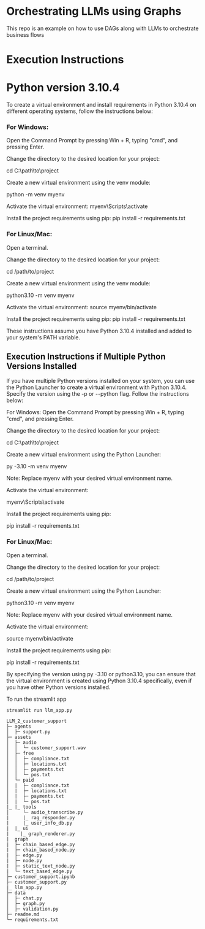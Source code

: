 # Orchestrating LLMs using Graphs

This repo is an example on how to use DAGs along with LLMs to orchestrate business flows


# Execution Instructions

# Python version 3.10.4

To create a virtual environment and install requirements in Python 3.10.4 on different operating systems, follow the instructions below:

### For Windows:

Open the Command Prompt by pressing Win + R, typing "cmd", and pressing Enter.

Change the directory to the desired location for your project:


cd C:\path\to\project

Create a new virtual environment using the venv module:


python -m venv myenv

Activate the virtual environment:
myenv\Scripts\activate


Install the project requirements using pip:
pip install -r requirements.txt

### For Linux/Mac:
Open a terminal.

Change the directory to the desired location for your project:

cd /path/to/project

Create a new virtual environment using the venv module:

python3.10 -m venv myenv


Activate the virtual environment:
source myenv/bin/activate

Install the project requirements using pip:
pip install -r requirements.txt

These instructions assume you have Python 3.10.4 installed and added to your system's PATH variable.

## Execution Instructions if Multiple Python Versions Installed

If you have multiple Python versions installed on your system, you can use the Python Launcher to create a virtual environment with Python 3.10.4. Specify the version using the -p or --python flag. Follow the instructions below:

For Windows:
Open the Command Prompt by pressing Win + R, typing "cmd", and pressing Enter.

Change the directory to the desired location for your project:

cd C:\path\to\project

Create a new virtual environment using the Python Launcher:

py -3.10 -m venv myenv

Note: Replace myenv with your desired virtual environment name.

Activate the virtual environment:


myenv\Scripts\activate


Install the project requirements using pip:

pip install -r requirements.txt


### For Linux/Mac:
Open a terminal.

Change the directory to the desired location for your project:

cd /path/to/project

Create a new virtual environment using the Python Launcher:


python3.10 -m venv myenv


Note: Replace myenv with your desired virtual environment name.

Activate the virtual environment:

source myenv/bin/activate


Install the project requirements using pip:

pip install -r requirements.txt


By specifying the version using py -3.10 or python3.10, you can ensure that the virtual environment is created using Python 3.10.4 specifically, even if you have other Python versions installed.


To run the streamlit app

`streamlit run llm_app.py`

```
LLM_2_customer_support
├─ agents
│  ├─ support.py
├─ assets
│  ├─ audio
│  │  └─ customer_support.wav
│  ├─ free
│  │  ├─ compliance.txt
│  │  ├─ locations.txt
│  │  ├─ payments.txt
│  │  └─ pos.txt
│  └─ paid
│  |  ├─ compliance.txt
│  |  ├─ locations.txt
│  |  ├─ payments.txt
│  |  └─ pos.txt
|_ |_ tools
│     └─ audio_transcribe.py
|     |_ rag_responder.py
|     |_ user_info_db.py
|  |_ ui
|    |_ graph_renderer.py
|  graph
|  ├─ chain_based_edge.py
|  ├─ chain_based_node.py
|  ├─ edge.py
|  ├─ node.py
|  ├─ static_text_node.py
|  └─ text_based_edge.py
├─ customer_support.ipynb
├─ customer_support.py
|_ llm_app.py
├─ data
│  ├─ chat.py
│  ├─ graph.py
│  ├─ validation.py
├─ readme.md
└─ requirements.txt

```
